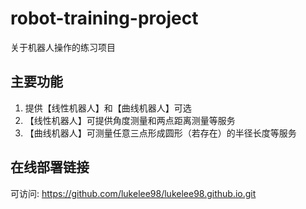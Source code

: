 # robot-training-project
关于机器人操作的练习项目

## 主要功能
1. 提供【线性机器人】和【曲线机器人】可选
2. 【线性机器人】可提供角度测量和两点距离测量等服务
3. 【曲线机器人】可测量任意三点形成圆形（若存在）的半径长度等服务

## 在线部署链接
可访问: https://github.com/lukelee98/lukelee98.github.io.git
